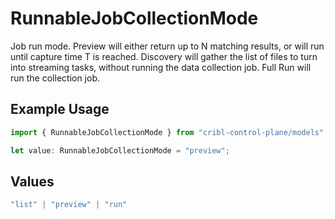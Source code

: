 # RunnableJobCollectionMode

Job run mode. Preview will either return up to N matching results, or will run until capture time T is reached. Discovery will gather the list of files to turn into streaming tasks, without running the data collection job. Full Run will run the collection job.

## Example Usage

```typescript
import { RunnableJobCollectionMode } from "cribl-control-plane/models";

let value: RunnableJobCollectionMode = "preview";
```

## Values

```typescript
"list" | "preview" | "run"
```